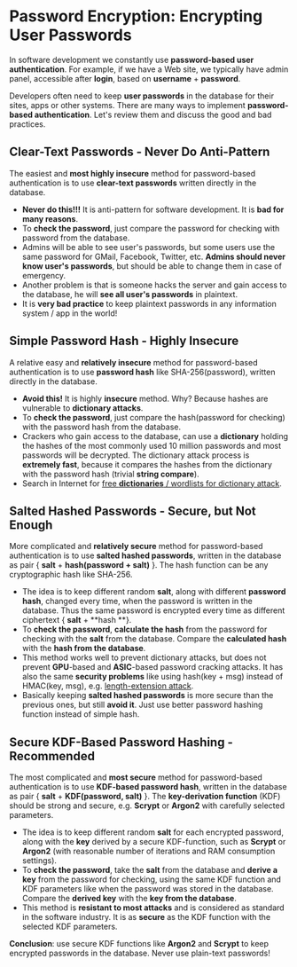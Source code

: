 # Password Encryption: Encrypting User Passwords

In software development we constantly use **password-based user authentication**. For example, if we have a Web site, we typically have admin panel, accessible after **login**, based on **username** + **password**.

Developers often need to keep **user passwords** in the database for their sites, apps or other systems. There are many ways to implement **password-based authentication**. Let's review them and discuss the good and bad practices.

## Clear-Text Passwords - Never Do Anti-Pattern

The easiest and **most highly insecure** method for password-based authentication is to use **clear-text passwords** written directly in the database.

* **Never do this!!!** It is anti-pattern for software development. It is **bad for many reasons**.
* To **check the password**, just compare the password for checking with password from the database.
* Admins will be able to see user's passwords, but some users use the same password for GMail, Facebook, Twitter, etc. **Admins should never know user's passwords**, but should be able to change them in case of emergency.
* Another problem is that is someone hacks the server and gain access to the database, he will **see all user's passwords** in plaintext.
* It is **very bad practice** to keep plaintext passwords in any information system / app in the world!

## Simple Password Hash - Highly Insecure

A relative easy and **relatively insecure** method for password-based authentication is to use **password hash** like SHA-256\(password\), written directly in the database.

* **Avoid this!** It is highly **insecure** method. Why? Because hashes are vulnerable to **dictionary attacks**.
* To **check the password**, just compare the hash\(password for checking\) with the password hash from the database.
* Crackers who gain access to the database, can use a **dictionary** holding the hashes of the most commonly used 10 million passwords and most passwords will be decrypted. The dictionary attack process is **extremely fast**, because it compares the hashes from the dictionary with the password hash \(trivial **string compare**\).
* Search in Internet for [free **dictionaries** / wordlists for dictionary attack](https://www.google.com/search?q=password+cracking+dictionary+download). 

## Salted Hashed Passwords - Secure, but Not Enough

More complicated and **relatively secure** method for password-based authentication is to use **salted hashed passwords**, written in the database as pair { **salt** + **hash\(password + salt\)** }. The hash function can be any cryptographic hash like SHA-256.

* The idea is to keep different random **salt**, along with different **password hash**, changed every time, when the password is written in the database. Thus the same password is encrypted every time as different ciphertext { **salt** + **hash **}.
* To **check the password**, **calculate the hash** from the password for checking with the **salt** from the database. Compare the **calculated hash** with the **hash from the database**.
* This method works well to prevent dictionary attacks, but does not prevent **GPU**-based and **ASIC**-based password cracking attacks. It has also the same **security problems** like using hash\(key + msg\) instead of HMAC\(key, msg\), e.g. [length-extension attack](https://en.wikipedia.org/wiki/Length_extension_attack).
* Basically keeping **salted hashed passwords** is more secure than the previous ones, but still **avoid it**. Just use better password hashing function instead of simple hash.

## Secure KDF-Based Password Hashing - Recommended

The most complicated and **most secure** method for password-based authentication is to use **KDF-based password hash**, written in the database as pair { **salt** + **KDF\(password, salt\)** }. The **key-derivation function** \(KDF\) should be strong and secure, e.g. **Scrypt** or **Argon2** with carefully selected parameters.

* The idea is to keep different random **salt** for each encrypted password, along with the **key** derived by a secure KDF-function, such as **Scrypt** or **Argon2** \(with reasonable number of iterations and RAM consumption settings\).
* To **check the password**, take the **salt** from the database and **derive a key** from the password for checking, using the same KDF function and KDF parameters like when the password was stored in the database. Compare the **derived key** with the **key from the database**.
* This method is **resistant to most attacks** and is considered as standard in the software industry. It is as **secure** as the KDF function with the selected KDF parameters.

**Conclusion**: use secure KDF functions like **Argon2** and **Scrypt** to keep encrypted passwords in the database. Never use plain-text passwords!

